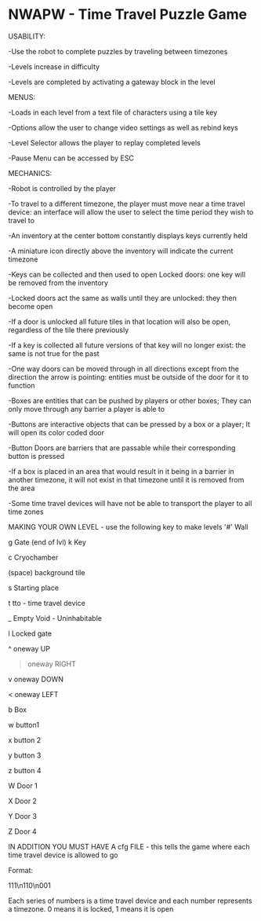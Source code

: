 # NWAPW - Time Travel Puzzle Game


USABILITY:

-Use the robot to complete puzzles by traveling between timezones

-Levels increase in difficulty

-Levels are completed by activating a gateway block in the level


MENUS:

-Loads in each level from a text file of characters using a tile key

-Options allow the user to change video settings as well as rebind keys

-Level Selector allows the player to replay completed levels

-Pause Menu can be accessed by ESC


MECHANICS:

-Robot is controlled by the player

-To travel to a different timezone, the player must move near a time travel device: an interface will allow the user to select the time period they wish to travel to

-An inventory at the center bottom constantly displays keys currently held

-A miniature icon directly above the inventory will indicate the current timezone

-Keys can be collected and then used to open Locked doors: one key will be removed from the inventory

-Locked doors act the same as walls until they are unlocked: they then become open

-If a door is unlocked all future tiles in that location will also be open, regardless of the tile there previously

-If a key is collected all future versions of that key will no longer exist: the same is not true for the past

-One way doors can be moved through in all directions except from the direction the arrow is pointing: entities must be outside of the door for it to function

-Boxes are entities that can be pushed by players or other boxes; They can only move through any barrier a player is able to

-Buttons are interactive objects that can be pressed by a box or a player; It will open its color coded door

-Button Doors are barriers that are passable while their corresponding button is pressed

-If a box is placed in an area that would result in it being in a barrier in another timezone, it will not exist in that timezone until it is removed from the area

-Some time travel devices will have not be able to transport the player to all time zones


MAKING YOUR OWN LEVEL - use the following key to make levels
'#'	Wall

g	Gate (end of lvl)
k	Key

c	Cryochamber

(space)	background tile

s	Starting place

t	tto - time travel device

_ Empty Void - Uninhabitable

l	Locked gate

^	oneway UP

>	oneway RIGHT

v	oneway DOWN

<	oneway LEFT

b	Box

w	button1

x	button 2

y	button 3

z	button 4

W	Door 1

X	Door 2

Y	Door 3

Z	Door 4


IN ADDITION YOU MUST HAVE A cfg FILE - this tells the game where each time travel device is allowed to go

Format:

111\n110\n001

Each series of numbers is a time travel device and each number represents a timezone. 0 means it is locked, 1 means it is open
